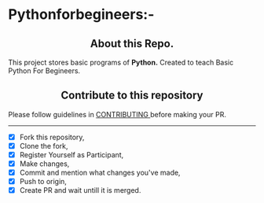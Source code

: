 
# Pythonforbegineers:-
<h2 align="center" markdown="1"> About this Repo.</h2>
This project stores basic programs of <b>Python.</b> Created to teach Basic Python For Begineers.

 <h2 align="center" markdown="1">Contribute to this repository</h2>
Please follow guidelines in <a href="./CONTRIBUTING.md">CONTRIBUTING </a>before making your PR.

---
- [x] Fork this repository,
- [x] Clone the fork,
- [x] Register Yourself as Participant,
- [x] Make changes,
- [x] Commit and mention what changes you've made,
- [x] Push to origin,
- [x] Create PR and wait untill it is merged.
